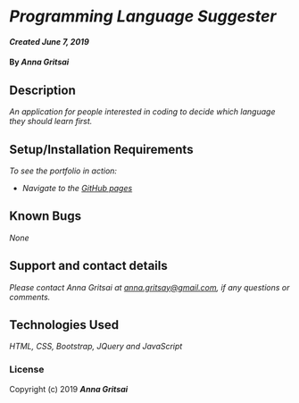 # _Programming Language Suggester_

#### _Created June 7, 2019_

#### By _**Anna Gritsai**_

## Description

_An application for people interested in coding to decide which language they should learn first._

## Setup/Installation Requirements

_To see the portfolio in action:_
* _Navigate to the [GitHub pages](https://anngri-com.github.io/laguage-suggester/)_

## Known Bugs

_None_

## Support and contact details

_Please contact Anna Gritsai at anna.gritsay@gmail.com, if any questions or comments._

## Technologies Used

_HTML, CSS, Bootstrap, JQuery and JavaScript_

### License

Copyright (c) 2019 **_Anna Gritsai_**